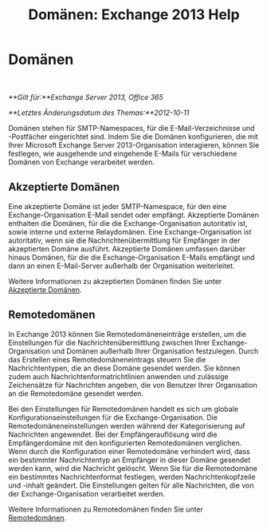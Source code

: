 ﻿---
title: 'Domänen: Exchange 2013 Help'
TOCTitle: Domänen
ms:assetid: 11748c2d-2e32-43a4-b77d-e0c17db6200b
ms:mtpsurl: https://technet.microsoft.com/de-de/library/JJ673041(v=EXCHG.150)
ms:contentKeyID: 50475127
ms.date: 04/24/2018
mtps_version: v=EXCHG.150
ms.translationtype: HT
---

# Domänen

 

_**Gilt für:**Exchange Server 2013, Office 365_

_**Letztes Änderungsdatum des Themas:**2012-10-11_

Domänen stehen für SMTP-Namespaces, für die E-Mail-Verzeichnisse und -Postfächer eingerichtet sind. Indem Sie die Domänen konfigurieren, die mit Ihrer Microsoft Exchange Server 2013-Organisation interagieren, können Sie festlegen, wie ausgehende und eingehende E-Mails für verschiedene Domänen von Exchange verarbeitet werden.

## Akzeptierte Domänen

Eine akzeptierte Domäne ist jeder SMTP-Namespace, für den eine Exchange-Organisation E-Mail sendet oder empfängt. Akzeptierte Domänen enthalten die Domänen, für die die Exchange-Organisation autoritativ ist, sowie interne und externe Relaydomänen. Eine Exchange-Organisation ist autoritativ, wenn sie die Nachrichtenübermittlung für Empfänger in der akzeptierten Domäne ausführt. Akzeptierte Domänen umfassen darüber hinaus Domänen, für die die Exchange-Organisation E-Mails empfängt und dann an einen E-Mail-Server außerhalb der Organisation weiterleitet.

Weitere Informationen zu akzeptierten Domänen finden Sie unter [Akzeptierte Domänen](accepted-domains-exchange-2013-help.md).

## Remotedomänen

In Exchange 2013 können Sie Remotedomäneneinträge erstellen, um die Einstellungen für die Nachrichtenübermittlung zwischen Ihrer Exchange-Organisation und Domänen außerhalb Ihrer Organisation festzulegen. Durch das Erstellen eines Remotedomäneneintrags steuern Sie die Nachrichtentypen, die an diese Domäne gesendet werden. Sie können zudem auch Nachrichtenformatrichtlinien anwenden und zulässige Zeichensätze für Nachrichten angeben, die von Benutzer Ihrer Organisation an die Remotedomäne gesendet werden.

Bei den Einstellungen für Remotedomänen handelt es sich um globale Konfigurationseinstellungen für die Exchange-Organisation. Die Remotedomäneneinstellungen werden während der Kategorisierung auf Nachrichten angewendet. Bei der Empfängerauflösung wird die Empfängerdomäne mit den konfigurierten Remotedomänen verglichen. Wenn durch die Konfiguration einer Remotedomäne verhindert wird, dass ein bestimmter Nachrichtentyp an Empfänger in dieser Domäne gesendet werden kann, wird die Nachricht gelöscht. Wenn Sie für die Remotedomäne ein bestimmtes Nachrichtenformat festlegen, werden Nachrichtenkopfzeile und -inhalt geändert. Die Einstellungen gelten für alle Nachrichten, die von der Exchange-Organisation verarbeitet werden.

Weitere Informationen zu Remotedomänen finden Sie unter [Remotedomänen](remote-domains-exchange-2013-help.md).

